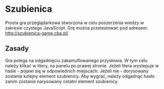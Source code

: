 # Szubienica

Prosta gra przeglądarkowa stworzona w celu poszerzenia wiedzy w zakresie czystego JavaScript. 
Grę można przetestować pod adresem: http://szubienica-game.cba.pl/

## Zasady

Gra polega na odgadnięciu zakamuflowanego przysłowia. W tym celu należy klikać w litery, na panelu po prawej stronie.
Jeżeli litera wystepuje w haśle - pojawi się w odpowiednich miejscach. Jeżeli nie - dorysowany zostanie kolejny element szubienicy.
Aby wygrać, należy odgadnąć hasło zanim zostanie narysowany ostatni element szubienicy.